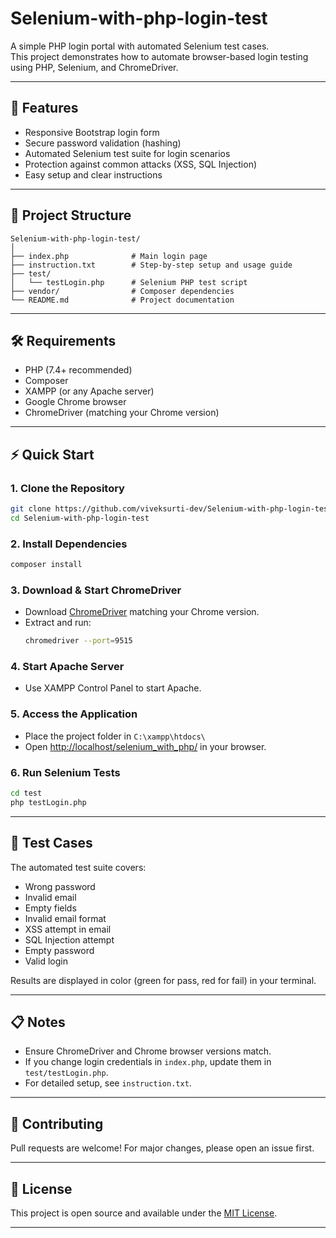 # Selenium-with-php-login-test

A simple PHP login portal with automated Selenium test cases.  
This project demonstrates how to automate browser-based login testing using PHP, Selenium, and ChromeDriver.

---

## 🚀 Features

- Responsive Bootstrap login form
- Secure password validation (hashing)
- Automated Selenium test suite for login scenarios
- Protection against common attacks (XSS, SQL Injection)
- Easy setup and clear instructions

---

## 📂 Project Structure

```
Selenium-with-php-login-test/
│
├── index.php              # Main login page
├── instruction.txt        # Step-by-step setup and usage guide
├── test/
│   └── testLogin.php      # Selenium PHP test script
├── vendor/                # Composer dependencies
└── README.md              # Project documentation
```

---

## 🛠️ Requirements

- PHP (7.4+ recommended)
- Composer
- XAMPP (or any Apache server)
- Google Chrome browser
- ChromeDriver (matching your Chrome version)

---

## ⚡ Quick Start

### 1. Clone the Repository

```bash
git clone https://github.com/viveksurti-dev/Selenium-with-php-login-test.git
cd Selenium-with-php-login-test
```

### 2. Install Dependencies

```bash
composer install
```

### 3. Download & Start ChromeDriver

- Download [ChromeDriver](https://sites.google.com/chromium.org/driver/) matching your Chrome version.
- Extract and run:
  ```bash
  chromedriver --port=9515
  ```

### 4. Start Apache Server

- Use XAMPP Control Panel to start Apache.

### 5. Access the Application

- Place the project folder in `C:\xampp\htdocs\`
- Open [http://localhost/selenium_with_php/](http://localhost/selenium_with_php/) in your browser.

### 6. Run Selenium Tests

```bash
cd test
php testLogin.php
```

---

## 🧪 Test Cases

The automated test suite covers:

- Wrong password
- Invalid email
- Empty fields
- Invalid email format
- XSS attempt in email
- SQL Injection attempt
- Empty password
- Valid login

Results are displayed in color (green for pass, red for fail) in your terminal.

---

## 📋 Notes

- Ensure ChromeDriver and Chrome browser versions match.
- If you change login credentials in `index.php`, update them in `test/testLogin.php`.
- For detailed setup, see `instruction.txt`.

---

## 🤝 Contributing

Pull requests are welcome! For major changes, please open an issue first.

---

## 📄 License

This project is open source and available under the [MIT License](LICENSE).

---

